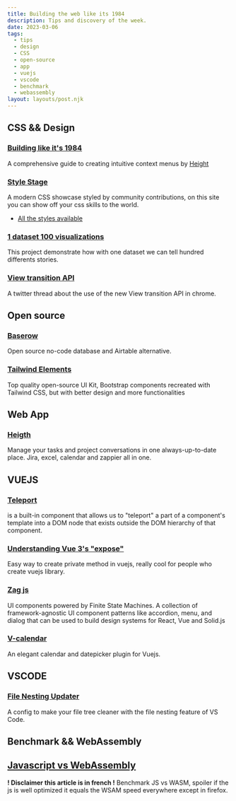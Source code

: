 ```yaml
---
title: Building the web like its 1984
description: Tips and discovery of the week.
date: 2023-03-06
tags:
  - tips
  - design
  - CSS
  - open-source
  - app
  - vuejs
  - vscode
  - benchmark
  - webassembly
layout: layouts/post.njk
---
```


## CSS && Design

### [Building like it's 1984](https://height.app/blog/guide-to-build-context-menus)

A comprehensive guide to creating intuitive context menus by [Height](https://height.app/?home)

### [Style Stage](https://stylestage.dev/)

A modern CSS showcase styled by community contributions, on this site you can show off your css skills to the world.
- [All the styles available](https://stylestage.dev/styles/)

### [1 dataset 100 visualizations](https://100.datavizproject.com/)

This project demonstrate how with one dataset we can tell hundred differents stories.

### [View transition API](https://twitter.com/jh3yy/status/1630692737887420416)

A twitter thread about the use of the new View transition API in chrome.

## Open source

### [Baserow](https://baserow.io/)

Open source no-code database and Airtable alternative.

### [Tailwind Elements](https://tailwind-elements.com/)

Top quality open-source UI Kit, Bootstrap components recreated with Tailwind CSS, but with better design and more functionalities

## Web App

### [Heigth](https://height.app/?home)

Manage your tasks and project conversations in one always-up-to-date place. Jira, excel, calendar and zappier all in one.

## VUEJS

### [Teleport](https://vuejs.org/guide/built-ins/teleport.html)

<Teleport> is a built-in component that allows us to "teleport" a part of a component's template into a DOM node that exists outside the DOM hierarchy of that component.

### [Understanding Vue 3's "expose"](https://www.vuemastery.com/blog/understanding-vue-3-expose/)

Easy way to create private method in vuejs, really cool for people who create vuejs library.

### [Zag js](https://zagjs.com/)

UI components powered by Finite State Machines. A collection of framework-agnostic UI component patterns like accordion, menu, and dialog that can be used to build design systems for React, Vue and Solid.js

### [V-calendar](https://vcalendar.io/)

An elegant calendar and datepicker plugin for Vuejs.

## VSCODE

### [File Nesting Updater](https://marketplace.visualstudio.com/items?itemName=antfu.file-nesting)

A config to make your file tree cleaner with the file nesting feature of VS Code.

## Benchmark && WebAssembly

## [Javascript vs WebAssembly](https://blog.flozz.fr/2023/02/26/benchmark-est-ce-que-ca-vaut-le-coup-dutiliser-webassembly-plutot-que-javascript/)

**! Disclaimer this article is in french !**
Benchmark JS vs WASM, spoiler if the js is well optimized it equals the WSAM speed everywhere except in firefox.